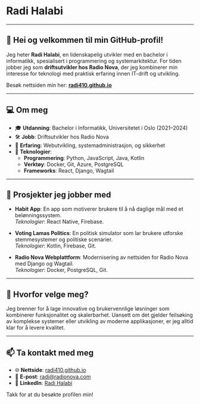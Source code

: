 # Radi Halabi
---

## 👋 Hei og velkommen til min GitHub-profil!

Jeg heter **Radi Halabi**, en lidenskapelig utvikler med en bachelor i informatikk, spesialisert i programmering og systemarkitektur. For tiden jobber jeg som **driftsutvikler hos Radio Nova**, der jeg kombinerer min interesse for teknologi med praktisk erfaring innen IT-drift og utvikling.

Besøk nettsiden min her: **[radi410.github.io](https://radi410.github.io)**

---

## 💻 Om meg
- 🎓 **Utdanning**: Bachelor i Informatikk, Universitetet i Oslo (2021–2024)
- 🛠️ **Jobb**: Driftsutvikler hos Radio Nova
- 🚀 **Erfaring**: Webutvikling, systemadministrasjon, og sikkerhet
- 🌱 **Teknologier**:
  - **Programmering**: Python, JavaScript, Java, Kotlin
  - **Verktøy**: Docker, Git, Azure, PostgreSQL
  - **Frameworks**: React, Django, Wagtail

---

## 🚀 Prosjekter jeg jobber med
- **Habit App**: En app som motiverer brukere til å nå daglige mål med et belønningssystem.  
  *Teknologier*: React Native, Firebase.

- **Voting Lamas Politics**: En politisk simulator som lar brukere utforske stemmesystemer og politiske scenarier.  
  *Teknologier*: Kotlin, Firebase, Git.

- **Radio Nova Webplattform**: Modernisering av nettsiden for Radio Nova med Django og Wagtail.  
  *Teknologier*: Docker, PostgreSQL, Git.

---

## 🌟 Hvorfor velge meg?
Jeg brenner for å lage innovative og brukervennlige løsninger som kombinerer funksjonalitet og skalerbarhet. Uansett om det gjelder feilsøking av komplekse systemer eller utvikling av moderne applikasjoner, er jeg alltid klar for å levere kvalitet.

---

## 📫 Ta kontakt med meg
- 🌐 **Nettside**: [radi410.github.io](https://radi410.github.io)
- 📧 **E-post**: radi@radionova.com
- 💼 **LinkedIn**: [Radi Halabi](https://www.linkedin.com/in/radi-halabi-4421011ba/)

Takk for at du besøkte profilen min!
